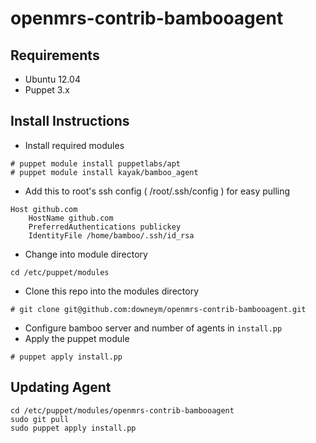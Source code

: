 openmrs-contrib-bambooagent
===========================

## Requirements
- Ubuntu 12.04
- Puppet 3.x

## Install Instructions
- Install required modules
```
# puppet module install puppetlabs/apt
# puppet module install kayak/bamboo_agent
```
- Add this to root's ssh config ( /root/.ssh/config ) for easy pulling
```
Host github.com
	HostName github.com
	PreferredAuthentications publickey
	IdentityFile /home/bamboo/.ssh/id_rsa
```
- Change into module directory
```
cd /etc/puppet/modules
```
- Clone this repo into the modules directory
```
# git clone git@github.com:downeym/openmrs-contrib-bambooagent.git
```
- Configure bamboo server and number of agents in `install.pp`
- Apply the puppet module
```
# puppet apply install.pp
```

## Updating Agent
```
cd /etc/puppet/modules/openmrs-contrib-bambooagent
sudo git pull
sudo puppet apply install.pp
```

